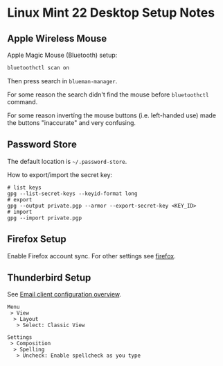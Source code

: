 # Linux Mint 22 Desktop Setup Notes

## Apple Wireless Mouse

Apple Magic Mouse (Bluetooth) setup:
```bash
bluetoothctl scan on
```

Then press search in `blueman-manager`.

For some reason the search didn't find the mouse before `bluetoothctl` command.

For some reason invertíng the mouse buttons (i.e. left-handed use) made the buttons "inaccurate" and very confusing.

## Password Store

The default location is `~/.password-store`.

How to export/import the secret key:
```
# list keys
gpg --list-secret-keys --keyid-format long
# export
gpg --output private.pgp --armor --export-secret-key <KEY_ID>
# import
gpg --import private.pgp
```

## Firefox Setup

Enable Firefox account sync. For other settings see [firefox](http://devoops.metsankulma.net/firefox.html).

## Thunderbird Setup

See [Email client configuration overview](https://help.dreamhost.com/hc/en-us/articles/214918038-Email-client-configuration-overview).

```
Menu
 > View
  > Layout
   > Select: Classic View
```

```
Settings
 > Composition
  > Spelling
   > Uncheck: Enable spellcheck as you type
```
